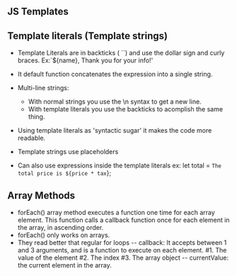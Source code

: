 ## JS Templates

## Template literals (Template strings)

- Template Literals are in backticks ( ``) and use the dollar sign and curly braces. Ex:`${name}, Thank you for your info!'
- It default function concatenates the expression into a single string.

- Multi-line strings:

  - With normal strings you use the \n syntax to get a new line.
  - With template literals you use the backticks to acomplish the same thing.

- Using template literals as 'syntactic sugar' it makes the code more readable.
- Template strings use placeholders
- Can also use expressions inside the template literals ex: let total = `The total price is ${price * tax`};

## Array Methods

- forEach() array method executes a function one time for each array element. This function calls a callback function once for
  each element in the array, in ascending order.
- forEach() only works on arrays.
- They read better that regular for loops
  -- callback: It accepts between 1 and 3 arguments, and is a function to execute on each element.
  #1. The value of the element
  #2. The index
  #3. The array object
  -- currentValue: the current element in the array.
